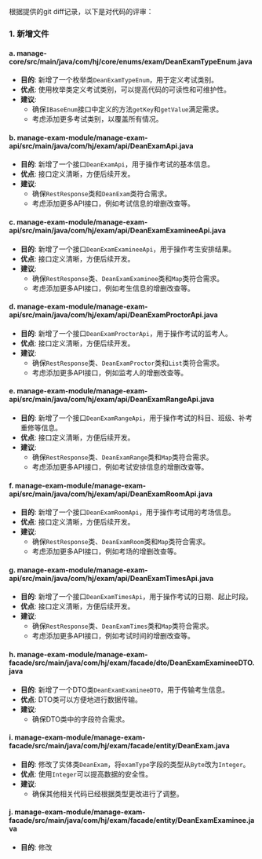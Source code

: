 根据提供的git diff记录，以下是对代码的评审：

### 1. 新增文件

#### a. manage-core/src/main/java/com/hj/core/enums/exam/DeanExamTypeEnum.java
- **目的**: 新增了一个枚举类`DeanExamTypeEnum`，用于定义考试类别。
- **优点**: 使用枚举类定义考试类别，可以提高代码的可读性和可维护性。
- **建议**: 
  - 确保`IBaseEnum`接口中定义的方法`getKey`和`getValue`满足需求。
  - 考虑添加更多考试类别，以覆盖所有情况。

#### b. manage-exam-module/manage-exam-api/src/main/java/com/hj/exam/api/DeanExamApi.java
- **目的**: 新增了一个接口`DeanExamApi`，用于操作考试的基本信息。
- **优点**: 接口定义清晰，方便后续开发。
- **建议**: 
  - 确保`RestResponse`类和`DeanExam`类符合需求。
  - 考虑添加更多API接口，例如考试信息的增删改查等。

#### c. manage-exam-module/manage-exam-api/src/main/java/com/hj/exam/api/DeanExamExamineeApi.java
- **目的**: 新增了一个接口`DeanExamExamineeApi`，用于操作考生安排结果。
- **优点**: 接口定义清晰，方便后续开发。
- **建议**: 
  - 确保`RestResponse`类、`DeanExamExaminee`类和`Map`类符合需求。
  - 考虑添加更多API接口，例如考生信息的增删改查等。

#### d. manage-exam-module/manage-exam-api/src/main/java/com/hj/exam/api/DeanExamProctorApi.java
- **目的**: 新增了一个接口`DeanExamProctorApi`，用于操作考试的监考人。
- **优点**: 接口定义清晰，方便后续开发。
- **建议**: 
  - 确保`RestResponse`类、`DeanExamProctor`类和`List`类符合需求。
  - 考虑添加更多API接口，例如监考人的增删改查等。

#### e. manage-exam-module/manage-exam-api/src/main/java/com/hj/exam/api/DeanExamRangeApi.java
- **目的**: 新增了一个接口`DeanExamRangeApi`，用于操作考试的科目、班级、补考重修等信息。
- **优点**: 接口定义清晰，方便后续开发。
- **建议**: 
  - 确保`RestResponse`类、`DeanExamRange`类和`Map`类符合需求。
  - 考虑添加更多API接口，例如考试安排信息的增删改查等。

#### f. manage-exam-module/manage-exam-api/src/main/java/com/hj/exam/api/DeanExamRoomApi.java
- **目的**: 新增了一个接口`DeanExamRoomApi`，用于操作考试用的考场信息。
- **优点**: 接口定义清晰，方便后续开发。
- **建议**: 
  - 确保`RestResponse`类、`DeanExamRoom`类和`Map`类符合需求。
  - 考虑添加更多API接口，例如考场的增删改查等。

#### g. manage-exam-module/manage-exam-api/src/main/java/com/hj/exam/api/DeanExamTimesApi.java
- **目的**: 新增了一个接口`DeanExamTimesApi`，用于操作考试的日期、起止时段。
- **优点**: 接口定义清晰，方便后续开发。
- **建议**: 
  - 确保`RestResponse`类、`DeanExamTimes`类和`Map`类符合需求。
  - 考虑添加更多API接口，例如考试时间的增删改查等。

#### h. manage-exam-module/manage-exam-facade/src/main/java/com/hj/exam/facade/dto/DeanExamExamineeDTO.java
- **目的**: 新增了一个DTO类`DeanExamExamineeDTO`，用于传输考生信息。
- **优点**: DTO类可以方便地进行数据传输。
- **建议**: 
  - 确保DTO类中的字段符合需求。

#### i. manage-exam-module/manage-exam-facade/src/main/java/com/hj/exam/facade/entity/DeanExam.java
- **目的**: 修改了实体类`DeanExam`，将`examType`字段的类型从`Byte`改为`Integer`。
- **优点**: 使用`Integer`可以提高数据的安全性。
- **建议**: 
  - 确保其他相关代码已经根据类型更改进行了调整。

#### j. manage-exam-module/manage-exam-facade/src/main/java/com/hj/exam/facade/entity/DeanExamExaminee.java
- **目的**: 修改